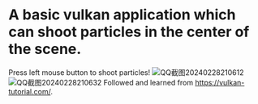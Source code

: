# A basic vulkan application which can shoot particles in the center of the scene.
Press left mouse button to shoot particles!
![QQ截图20240228210612](https://github.com/crystalline02/MyVulkanRenderer/assets/45896894/ea4ae0cf-9cab-471e-b5dd-3bb5ac2c35e9)
![QQ截图20240228210632](https://github.com/crystalline02/MyVulkanRenderer/assets/45896894/a550f5e3-9b5f-422d-a4ed-98d19a95a5f4)
Followed and learned from https://vulkan-tutorial.com/.
